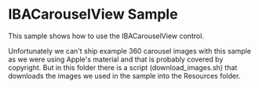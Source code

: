# IBACarouselView Sample
This sample shows how to use the IBACarouselView control.

Unfortunately we can't ship example 360 carousel images with this sample as we were using Apple's material and that is probably covered by copyright.  But in this folder there is a script (download_images.sh) that downloads the images we used in the sample into the Resources folder.
